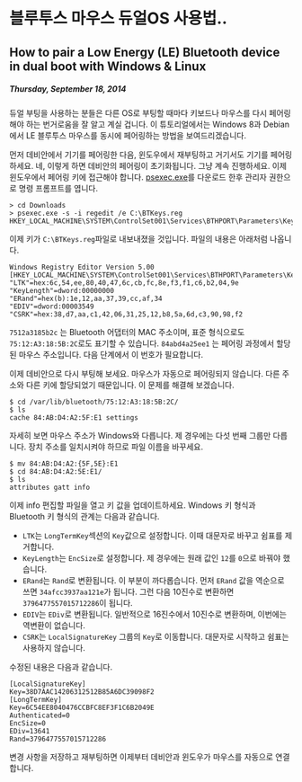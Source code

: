 # 블루투스 마우스 듀얼OS 사용법..
How to pair a Low Energy (LE) Bluetooth device in dual boot with Windows & Linux
--------------------------------------------------------------------------------

##### Thursday, September 18, 2014

듀얼 부팅을 사용하는 분들은 다른 OS로 부팅할 때마다 키보드나 마우스를 다시 페어링해야 하는 번거로움을 잘 알고 계실 겁니다. 이 튜토리얼에서는 Windows 8과 Debian에서 LE 블루투스 마우스를 동시에 페어링하는 방법을 보여드리겠습니다.

먼저 데비안에서 기기를 페어링한 다음, 윈도우에서 재부팅하고 거기서도 기기를 페어링하세요. 네, 이렇게 하면 데비안의 페어링이 초기화됩니다. 그냥 계속 진행하세요. 이제 윈도우에서 페어링 키에 접근해야 합니다. [psexec.exe](http://live.sysinternals.com/psexec.exe)를 다운로드 한후 관리자 권한으로 명령 프롬프트를 엽니다.

```
> cd Downloads
> psexec.exe -s -i regedit /e C:\BTKeys.reg HKEY_LOCAL_MACHINE\SYSTEM\ControlSet001\Services\BTHPORT\Parameters\Keys
```

이제 키가 `C:\BTKeys.reg`파일로 내보내졌을 것입니다. 파일의 내용은 아래처럼 나옵니다.

```
Windows Registry Editor Version 5.00
[HKEY_LOCAL_MACHINE\SYSTEM\ControlSet001\Services\BTHPORT\Parameters\Keys\7512a3185b2c\84abd4a25ee1]
"LTK"=hex:6c,54,ee,80,40,47,6c,cb,fc,8e,f3,f1,c6,b2,04,9e
"KeyLength"=dword:00000000
"ERand"=hex(b):1e,12,aa,37,39,cc,af,34
"EDIV"=dword:00003549
"CSRK"=hex:38,d7,aa,c1,42,06,31,25,12,b8,5a,6d,c3,90,98,f2
```

`7512a3185b2c` 는 Bluetooth 어댑터의 MAC 주소이며, 표준 형식으로도 `75:12:A3:18:5B:2C`로도 표기할 수 있습니다. `84abd4a25ee1` 는 페어링 과정에서 할당된 마우스 주소입니다. 다음 단계에서 이 번호가 필요합니다.

이제 데비안으로 다시 부팅해 보세요. 마우스가 자동으로 페어링되지 않습니다. 다른 주소와 다른 키에 할당되었기 때문입니다. 이 문제를 해결해 보겠습니다.

```
$ cd /var/lib/bluetooth/75:12:A3:18:5B:2C/
$ ls
cache 84:AB:D4:A2:5F:E1 settings

```

자세히 보면 마우스 주소가 Windows와 다릅니다. 제 경우에는 다섯 번째 그룹만 다릅니다. 장치 주소를 일치시켜야 하므로 파일 이름을 바꾸세요.

```
$ mv 84:AB:D4:A2:{5F,5E}:E1
$ cd 84:AB:D4:A2:5E:E1/
$ ls
attributes gatt info

```
이제  info 편집할 파일을 열고 키 값을 업데이트하세요. Windows 키 형식과 Bluetooth 키 형식의 관계는 다음과 같습니다.

*   `LTK`는 `LongTermKey`섹션의 `Key`값으로 설정합니다. 이때 대문자로 바꾸고 쉼표를 제거합니다.
*   `KeyLength`는 `EncSize`로 설정합니다. 제 경우에는 원래 값인 `12`를 `0`으로 바꿔야 했습니다.
*   `ERand`는 `Rand`로 변환됩니다. 이 부분이 까다롭습니다. 먼저 `ERand` 값을 역순으로 쓰면 `34afcc3937aa121e`가 됩니다. 그런 다음 10진수로 변환하면 `3796477557015712286`이 됩니다.
*   `EDIV`는 `EDiv`로 변환됩니다. 일반적으로 16진수에서 10진수로 변환하며, 이번에는 역변환이 없습니다.
*   `CSRK`는 `LocalSignatureKey` 그룹의 `Key`로 이동합니다. 대문자로 시작하고 쉼표는 사용하지 않습니다.

수정된 내용은 다음과 같습니다.

```
[LocalSignatureKey]
Key=38D7AAC14206312512B85A6DC39098F2
[LongTermKey]
Key=6C54EE8040476CCBFC8EF3F1C6B2049E
Authenticated=0
EncSize=0
EDiv=13641
Rand=3796477557015712286
```

변경 사항을 저장하고 재부팅하면 이제부터 데비안과 윈도우가 마우스를 자동으로 연결합니다.